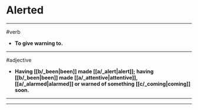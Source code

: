 # Alerted
---
#verb
- **To give warning to.**
---
#adjective
- **Having [[b/_been|been]] made [[a/_alert|alert]]; having [[b/_been|been]] made [[a/_attentive|attentive]], [[a/_alarmed|alarmed]] or warned of something [[c/_coming|coming]] soon.**
---
---
